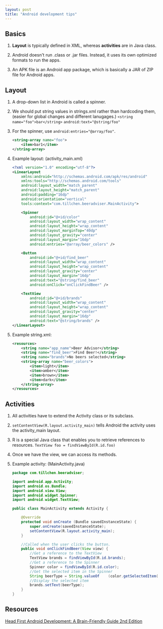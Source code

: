 ```yaml
---
layout: post
title: "Android development tips"
---
```


## Basics

1. **Layout** is typically defined in XML, whereas **activities** are in Java class.

2. Android doesn't run .class or .jar files. Instead, it uses its own optimized formats to run the apps.

3. An APK file is an Android app package, which is basically a JAR of ZIP file for Android apps.

## Layout

1. A drop-down list in Android is called a spinner.

2. We should put string values in strings.xml rather than hardcoding them, (easier for global changes and different lanugages.) `<string name="foo">bar</string>` `android:text="@string/foo"`

3. For the spinner, use `android:entries="@array/foo"`.

    ```xml
    <string-array name="foo">
        <item>bar1</item>
    </string-array>
    ```

4. Example layout: (activity_main.xml)

    ```xml
    <?xml version="1.0" encoding="utf-8"?>
    <LinearLayout
        xmlns:android="http://schemas.android.com/apk/res/android"
        xmlns:tools="http://schemas.android.com/tools"
        android:layout_width="match_parent"
        android:layout_height="match_parent"
        android:padding="16dp"
        android:orientation="vertical"
        tools:context="com.tillchen.beeradviser.MainActivity">

        <Spinner
            android:id="@+id/color"
            android:layout_width="wrap_content"
            android:layout_height="wrap_content"
            android:layout_marginTop="40dp"
            android:layout_gravity="center"
            android:layout_margin="16dp"
            android:entries="@array/beer_colors" />

        <Button
            android:id="@+id/find_beer"
            android:layout_width="wrap_content"
            android:layout_height="wrap_content"
            android:layout_gravity="center"
            android:layout_margin="16dp"
            android:text="@string/find_beer"
            android:onClick="onClickFindBeer" />

        <TextView
            android:id="@+id/brands"
            android:layout_width="wrap_content"
            android:layout_height="wrap_content"
            android:layout_gravity="center"
            android:layout_margin="16dp"
            android:text="@string/brands" />
    </LinearLayout>
    ```

5. Example string.xml:

    ```xml
    <resources>
        <string name="app_name">Beer Advisor</string>
        <string name="find_beer">Find Beer!</string>
        <string name="brands">No beers selected</string>
        <string-array name="beer_colors">
            <item>light</item>
            <item>amber</item>
            <item>brown</item>
            <item>dark</item>
        </string-array>
    </resources>
    ```

## Activities

1. All activities have to extend the Activity class or its subclass.

2. `setContentView(R.layout.activity_main)` tells Android the activity uses the activity_main layout.

3. R is a special Java class that enables you to retrieve references to resources. `TextView foo = findViewById(R.id.foo)`

4. Once we have the view, we can access its methods.

5. Example activity: (MainActivity.java)

    ```java
    package com.tillchen.beeradviser;

    import android.app.Activity;
    import android.os.Bundle;
    import android.view.View;
    import android.widget.Spinner;
    import android.widget.TextView;

    public class MainActivity extends Activity {

        @Override
        protected void onCreate (Bundle savedInstanceState) {
            super.onCreate(savedInstanceState);
            setContentView(R.layout.activity_main);
        }

        //Called when the user clicks the button.
        public void onClickFindBeer(View view) {
            //Get a reference to the TextView
            TextView brands = findViewById(R.id.brands);
            //Get a reference to the Spinner
            Spinner color = findViewById(R.id.color);
            //Get the selected item in the Spinner
            String beerType = String.valueOf    (color.getSelectedItem());
            //Display the selected item
            brands.setText(beerType);
        }
    }
    ```

## Resources

[Head First Android Development: A Brain-Friendly Guide 2nd Edition](https://www.amazon.com/Head-First-Android-Development-Brain-Friendly/dp/1491974052/ref=sr_1_1?keywords=head+first+android&qid=1560338899&s=gateway&sr=8-1)